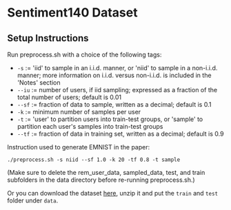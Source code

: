 # Sentiment140 Dataset

## Setup Instructions

Run preprocess.sh with a choice of the following tags:

- ```-s``` := 'iid' to sample in an i.i.d. manner, or 'niid' to sample in a non-i.i.d. manner; more information on i.i.d. versus non-i.i.d. is included in the 'Notes' section
- ```--iu``` := number of users, if iid sampling; expressed as a fraction of the total number of users; default is 0.01
- ```--sf``` := fraction of data to sample, written as a decimal; default is 0.1
- ```-k``` := minimum number of samples per user
- ```-t``` := 'user' to partition users into train-test groups, or 'sample' to partition each user's samples into train-test groups
- ```--tf``` := fraction of data in training set, written as a decimal; default is 0.9


Instruction used to generate EMNIST in the paper:

```
./preprocess.sh -s niid --sf 1.0 -k 20 -tf 0.8 -t sample
```


(Make sure to delete the rem_user_data, sampled_data, test, and train subfolders in the data directory before re-running preprocess.sh.)

Or you can download the dataset [here](https://drive.google.com/file/d/18bpvQ50qAqKFpbSNNWRUTQSdgooVD453/view?usp=sharing), unzip it and put the `train` and `test` folder under `data`.
